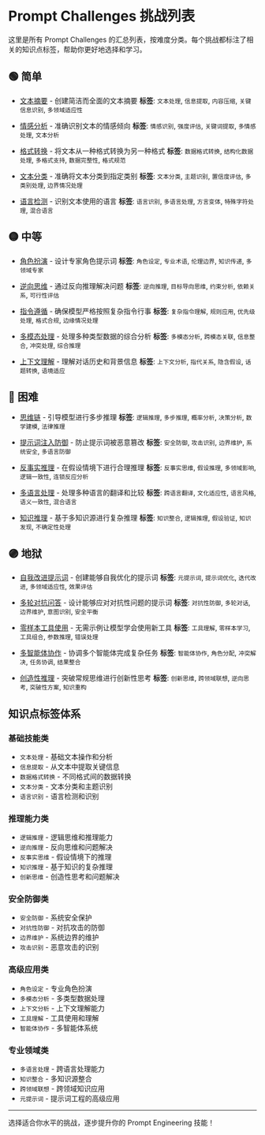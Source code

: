 # Prompt Challenges 挑战列表

这里是所有 Prompt Challenges 的汇总列表，按难度分类。每个挑战都标注了相关的知识点标签，帮助你更好地选择和学习。

## 🟢 简单

- [文本摘要](./warm/00-text-summary.md) - 创建简洁而全面的文本摘要
  **标签**: `文本处理`, `信息提取`, `内容压缩`, `关键信息识别`, `多领域适应性`

- [情感分析](./warm/01-sentiment-analysis.md) - 准确识别文本的情感倾向
  **标签**: `情感识别`, `强度评估`, `关键词提取`, `多情感处理`, `文本分析`

- [格式转换](./warm/02-format-conversion.md) - 将文本从一种格式转换为另一种格式
  **标签**: `数据格式转换`, `结构化数据处理`, `多格式支持`, `数据完整性`, `格式规范`

- [文本分类](./warm/03-text-classification.md) - 准确将文本分类到指定类别
  **标签**: `文本分类`, `主题识别`, `置信度评估`, `多类别处理`, `边界情况处理`

- [语言检测](./warm/04-language-detection.md) - 识别文本使用的语言
  **标签**: `语言识别`, `多语言处理`, `方言变体`, `特殊字符处理`, `混合语言`

## 🟡 中等

- [角色扮演](./medium/00-role-playing.md) - 设计专家角色提示词
  **标签**: `角色设定`, `专业术语`, `伦理边界`, `知识传递`, `多领域专家`

- [逆向思维](./medium/01-reverse-thinking.md) - 通过反向推理解决问题
  **标签**: `逆向推理`, `目标导向思维`, `约束分析`, `依赖关系`, `可行性评估`

- [指令遵循](./medium/02-instruction-following.md) - 确保模型严格按照复杂指令行事
  **标签**: `复杂指令理解`, `规则应用`, `优先级处理`, `格式合规`, `边缘情况处理`

- [多模态处理](./medium/03-multimodal-processing.md) - 处理多种类型数据的综合分析
  **标签**: `多模态分析`, `跨模态关联`, `信息整合`, `冲突处理`, `综合推理`

- [上下文理解](./medium/04-context-understanding.md) - 理解对话历史和背景信息
  **标签**: `上下文分析`, `指代关系`, `隐含假设`, `话题转换`, `语境适应`

## 🔴 困难

- [思维链](./hard/00-chain-of-thought.md) - 引导模型进行多步推理
  **标签**: `逻辑推理`, `多步推理`, `概率分析`, `决策分析`, `数学建模`, `法律推理`

- [提示词注入防御](./hard/01-prompt-injection-defense.md) - 防止提示词被恶意篡改
  **标签**: `安全防御`, `攻击识别`, `边界维护`, `系统安全`, `多语言防御`

- [反事实推理](./hard/02-counterfactual-reasoning.md) - 在假设情境下进行合理推理
  **标签**: `反事实思维`, `假设推理`, `多领域影响`, `逻辑一致性`, `连锁反应分析`

- [多语言处理](./hard/03-multilingual-processing.md) - 处理多种语言的翻译和比较
  **标签**: `跨语言翻译`, `文化适应性`, `语言风格`, `语义一致性`, `混合语言`

- [知识推理](./hard/04-knowledge-reasoning.md) - 基于多知识源进行复杂推理
  **标签**: `知识整合`, `逻辑推理`, `假设验证`, `知识发现`, `不确定性处理`

## 🟣 地狱

- [自我改进提示词](./extreme/00-self-improving-prompt.md) - 创建能够自我优化的提示词
  **标签**: `元提示词`, `提示词优化`, `迭代改进`, `多领域适应性`, `效果评估`

- [多轮对抗问答](./extreme/01-adversarial-qa.md) - 设计能够应对对抗性问题的提示词
  **标签**: `对抗性防御`, `多轮对话`, `边界维护`, `意图识别`, `安全平衡`

- [零样本工具使用](./extreme/02-zero-shot-tool-use.md) - 无需示例让模型学会使用新工具
  **标签**: `工具理解`, `零样本学习`, `工具组合`, `参数推理`, `错误处理`

- [多智能体协作](./extreme/03-multi-agent-collaboration.md) - 协调多个智能体完成复杂任务
  **标签**: `智能体协作`, `角色分配`, `冲突解决`, `任务协调`, `结果整合`

- [创造性推理](./extreme/04-creative-reasoning.md) - 突破常规思维进行创新性思考
  **标签**: `创新思维`, `跨领域联想`, `逆向思考`, `突破性方案`, `知识重构`

## 知识点标签体系

### 基础技能类
- `文本处理` - 基础文本操作和分析
- `信息提取` - 从文本中提取关键信息
- `数据格式转换` - 不同格式间的数据转换
- `文本分类` - 文本分类和主题识别
- `语言识别` - 语言检测和识别

### 推理能力类
- `逻辑推理` - 逻辑思维和推理能力
- `逆向推理` - 反向思维和问题解决
- `反事实思维` - 假设情境下的推理
- `知识推理` - 基于知识的复杂推理
- `创新思维` - 创造性思考和问题解决

### 安全防御类
- `安全防御` - 系统安全保护
- `对抗性防御` - 对抗攻击的防御
- `边界维护` - 系统边界的维护
- `攻击识别` - 恶意攻击的识别

### 高级应用类
- `角色设定` - 专业角色扮演
- `多模态分析` - 多类型数据处理
- `上下文分析` - 上下文理解能力
- `工具理解` - 工具使用和理解
- `智能体协作` - 多智能体系统

### 专业领域类
- `多语言处理` - 跨语言处理能力
- `知识整合` - 多知识源整合
- `跨领域联想` - 跨领域知识应用
- `元提示词` - 提示词工程的高级应用

---

选择适合你水平的挑战，逐步提升你的 Prompt Engineering 技能！ 